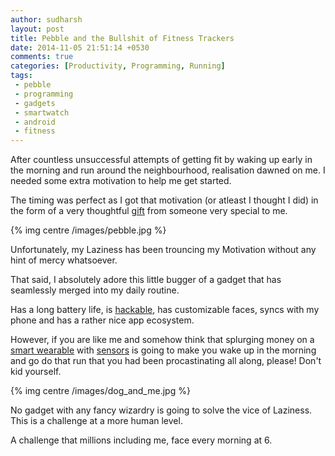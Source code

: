 ```yaml
---
author: sudharsh
layout: post
title: Pebble and the Bullshit of Fitness Trackers
date: 2014-11-05 21:51:14 +0530
comments: true
categories: [Productivity, Programming, Running]
tags:
 - pebble
 - programming
 - gadgets
 - smartwatch
 - android
 - fitness
---
```


After countless unsuccessful attempts of getting fit by waking up early in the morning and run around the neighbourhood, realisation dawned on me. I needed some extra motivation to help me get started.

The timing was perfect as I got that motivation (or atleast I thought I did) in the form of a very thoughtful [gift](http://getpebble.com) from someone very special to me.

{% img centre /images/pebble.jpg %}

Unfortunately, my Laziness has been trouncing my Motivation without any hint of mercy whatsoever. 

That said, I absolutely adore this little bugger of a gadget that has seamlessly merged into my daily routine.

Has a long battery life, is [hackable](https://developer.getpebble.com/), has customizable faces, syncs with my phone and has a rather nice app ecosystem.

However, if you are like me and somehow think that splurging money on a [smart wearable](http://www.microsoft.com/microsoft-band/en-us) with [sensors](https://jawbone.com/) is going to make you wake up in the morning and go do that run that you had been procastinating all along, please! Don't kid yourself.

{% img centre /images/dog_and_me.jpg %}

No gadget with any fancy wizardry is going to solve the vice of Laziness. This is a challenge at a more human level.

A challenge that millions including me, face every morning at 6.



